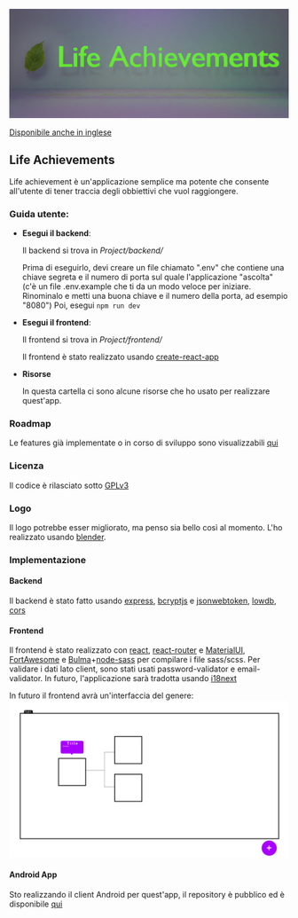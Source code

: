 ![](https://github.com/GhostyJade/LifeAchievements/blob/master/Resources/logo/github-placeholder.png)

[Disponibile anche in inglese](README.md)

## Life Achievements
Life achievement è un'applicazione semplice ma potente che consente all'utente di tener traccia degli obbiettivi che vuol raggiongere.

### Guida utente:
 - **Esegui il backend**:

    Il backend si trova in _Project/backend/_

    Prima di eseguirlo, devi creare un file chiamato ".env" che contiene una chiave segreta e il numero di porta sul quale l'applicazione "ascolta" (c'è un file .env.example che ti da un modo veloce per iniziare. Rinominalo e metti una buona chiave e il numero della porta, ad esempio "8080")
    Poi, esegui
    ```npm run dev```
 - **Esegui il frontend**:
    
    Il frontend si trova in _Project/frontend/_

    Il frontend è stato realizzato usando [create-react-app](https://github.com/facebook/create-react-app)
 - **Risorse**

    In questa cartella ci sono alcune risorse che ho usato per realizzare quest'app.

### Roadmap
Le features già implementate o in corso di sviluppo sono visualizzabili [qui](https://github.com/GhostyJade/LifeAchievements/projects/1)

### Licenza 
Il codice è rilasciato sotto [GPLv3](https://github.com/GhostyJade/LifeAchievements/blob/master/LICENSE)

### Logo
Il logo potrebbe esser migliorato, ma penso sia bello così al momento. L'ho realizzato usando [blender](https://blender.org).

### Implementazione
#### Backend
Il backend è stato fatto usando [express](https://expressjs.com/), [bcryptjs](https://github.com/dcodeIO/bcrypt.js) e [jsonwebtoken](https://github.com/auth0/node-jsonwebtoken), [lowdb](https://github.com/typicode/lowdb), [cors](https://github.com/expressjs/cors) 

#### Frontend
Il frontend è stato realizzato con [react](https://reactjs.org/), [react-router](https://github.com/ReactTraining/react-router) e [MaterialUI](https://material-ui.com/), [FortAwesome](https://fortawesome.com/) e [Bulma](https://bulma.io)+[node-sass](https://github.com/sass/node-sass) per compilare i file sass/scss. Per validare i dati lato client, sono stati usati password-validator e email-validator.
In futuro, l'applicazione sarà tradotta usando [i18next](https://www.i18next.com/)

In futuro il frontend avrà un'interfaccia del genere:
![](https://github.com/GhostyJade/LifeAchievements/blob/master/Resources/basic-idea.png)

#### Android App
Sto realizzando il client Android per quest'app, il repository è pubblico ed è disponibile [qui](https://github.com/GhostyJade/LifeAchievementsAndroid)